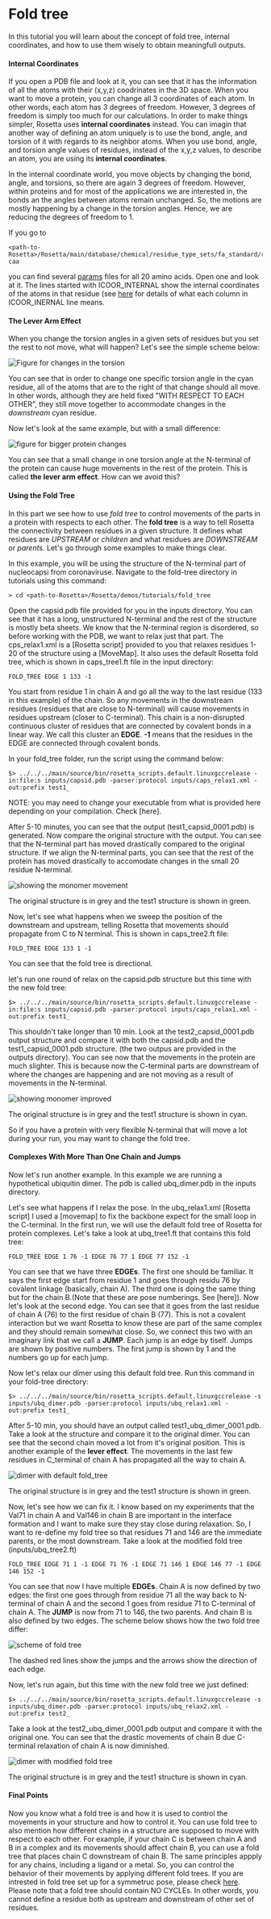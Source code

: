 # Fold tree

In this tutorial you will learn about the concept of fold tree, internal coordinates, and how to use them wisely to obtain meaningfull outputs.

#### Internal Coordinates
If you open a PDB file and look at it, you can see that it has the information of all the atoms with their (x,y,z) coodrinates in the 3D space. When you want to move a protein, you can change all 3 coordinates of each atom. In other words, each atom has 3 degrees of freedom. However, 3 degrees of freedom is simply too much for our calculations. In order to make things simpler, Rosetta uses **internal coordinates** instead. You can imagin that another way of defining an atom uniquely is to use the bond, angle, and torsion of it with regards to its neighbor atoms. When you use bond, angle, and torsion angle values of residues, instead of the x,y,z values, to describe an atom, you are using its **internal coordinates**. 

In the internal coordinate world, you move objects by changing the bond, angle, and torsions, so there are again 3 degrees of freedom. However, within proteins and for most of the applications we are interested in, the bonds an the angles between atoms remain unchanged. So, the motions are mostly happening by a change in the torsion angles. Hence, we are reducing the degrees of freedom to 1.

If you go to
```
<path-to-Rosetta>/Rosetta/main/database/chemical/residue_type_sets/fa_standard/residue_types/l-caa
```
you can find several [params](https://www.rosettacommons.org/docs/latest/rosetta_basics/file_types/Residue-Params-file) files for all 20 amino acids. Open one and look at it. The lines started with ICOOR_INTERNAL show the internal coordinates of the atoms in that residue (see [here](https://www.rosettacommons.org/docs/latest/rosetta_basics/file_types/Residue-Params-file) for details of what each column in ICOOR_INERNAL line means.

#### The Lever Arm Effect
When you change the torsion angles in a given sets of residues but you set the rest to not move, what will happen? Let's see the simple scheme below:

![Figure for changes in the torsion](https://github.com/RosettaCommons/demos/blob/hssnzdh2/parisa_XRW/tutorials/figures/small_moves.png)

You can see that in order to change one specific torsion angle in the cyan residue, all of the atoms that are to the right of that change should all move. In other words, although they are held fixed "WITH RESPECT TO EACH OTHER", they still move together to accommodate changes in the _downstream_ cyan residue.

Now let's look at the same example, but with a small difference:

![figure for bigger protein changes](https://github.com/RosettaCommons/demos/blob/hssnzdh2/parisa_XRW/tutorials/figures/big_moves.png)

You can see that a small change in one torsion angle at the N-terminal of the protein can cause huge movements in the rest of the protein. This is called **the lever arm effect**.
How can we avoid this? 

#### Using the Fold Tree
In this part we see how to use *fold tree* to control movements of the parts in a protein with respects to each other. The **fold tree** is a way to tell Rosetta the connectivity between residues in a given structure. It defines what residues are _UPSTREAM_ or _children_ and what residues are _DOWNSTREAM_ or _parents_. Let's go through some examples to make things clear.

In this example, you will be using the structure of the N-terminal part of nucleocapsi from coronaviruse. Navigate to the fold-tree directory in tutorials using this command:
```
> cd <path-to-Rosetta>/Rosetta/demos/tutorials/fold_tree
```
Open the capsid.pdb file provided for you in the inputs directory. You can see that it has a long, unstructured N-terminal and the rest of the structure is mostly beta sheets. We know that the N-terminal region is disordered, so before working with the PDB, we want to relax just that part.
The cps_relax1.xml is a [Rosetta script] provided to you that relaxes residues 1-20 of the structure using a [MoveMap]. It also uses the default Rosetta fold tree, which is shown in caps_tree1.ft file in the input directory: 
```
FOLD_TREE EDGE 1 133 -1
```
You start from residue 1 in chain A and go all the way to the last residue (133 in this example) of the chain. So any movements in the downstream residues (residues that are close to N-terminal) will cause movements in residues upstream (closer to C-terminal). This chain is a non-disrupted continuous cluster of residues that are connected by covalent bonds in a linear way. We call this cluster an **EDGE**. **-1** means that the residues in the EDGE are connected through covalent bonds. 

In your fold_tree folder, run the script using the command below:
```
$> ../../../main/source/bin/rosetta_scripts.default.linuxgccrelease -in:file:s inputs/capsid.pdb -parser:protocol inputs/caps_relax1.xml -out:prefix test1_
```
NOTE: you may need to change your executable from what is provided here depending on your compilation. Check [here].

After 5-10 minutes, you can see that the output (test1_capsid_0001.pdb) is generated. 
Now compare the original structure with the output. You can see that the N-terminal part has moved drastically compared to the original structure. If we align the N-terminal parts, you can see that the rest of the protein has moved drastically to accomodate changes in the small 20 residue N-terminal.

![showing the monomer movement](https://github.com/RosettaCommons/demos/blob/hssnzdh2/parisa_XRW/tutorials/figures/ubq1_test1.png)

The original structure is in grey and the test1 structure is shown in green.

Now, let's see what happens when we sweep the position of the downstream and upstream, telling Rosetta that movements should propagate from C to N terminal. This is shown in caps_tree2.ft file:
```
FOLD_TREE EDGE 133 1 -1
```
You can see that the fold tree is directional.

let's run one round of relax on the capsid.pdb structure but this time with the new fold tree:
```
$> ../../../main/source/bin/rosetta_scripts.default.linuxgccrelease -in:file:s inputs/capsid.pdb -parser:protocol inputs/caps_relax1.xml -out:prefix test1_
```
This shouldn't take longer than 10 min. Look at the test2_capsid_0001.pdb output structure and compare it with both the capsid.pdb and the test1_capsid_0001.pdb structure. (the two outpus are provided in the outputs directory). You can see now that the movements in the protein are much slighter. This is because now the C-terminal parts are downstream of where the changes are happening and are not moving as a result of movements in the N-terminal.

![showing monomer improved](https://github.com/RosettaCommons/demos/blob/hssnzdh2/parisa_XRW/tutorials/figures/ubq_test2.png)

The original structure is in grey and the test1 structure is shown in cyan.

So if you have a protein with very flexible N-terminal that will move a lot during your run, you may want to change the fold tree.

#### Complexes With More Than One Chain and Jumps

Now let's run another example. In this example we are running a hypothetical ubiquitin dimer. The pdb is called ubq_dimer.pdb in the inputs directory.

Let's see what happens if I relax the pose. In the ubq_relax1.xml [Rosetta script] I used a [movemap] to fix the backbone expect for the small loop in the C-terminal. In the first run, we will use the default fold tree of Rosetta for protein complexes. Let's take a look at ubq_tree1.ft that contains this fold tree:
```
FOLD_TREE EDGE 1 76 -1 EDGE 76 77 1 EDGE 77 152 -1
```
You can see that we have three **EDGEs**. The first one should be familiar. It says the first edge start from residue 1 and goes through residu 76 by covalent linkage (basically, chain A). The third one is doing the same thing but for the chain B.(Note that these are pose numberings. See [here]). Now let's look at the second edge. You can see that it goes from the last residue of chain A (76) to the first residue of chain B (77). This is not a covalent interaction but we want Rosetta to know these are part of the same complex and they should remain somewhat close. So, we connect this two with an imaginary link that we call a **JUMP**. Each jump is an edge by tiself. Jumps are shown by positive numbers. The first jump is shown by 1 and the numbers go up for each jump.

Now let's relax our dimer using this default fold tree. Run this command in your fold-tree directory:

```
$> ../../../main/source/bin/rosetta_scripts.default.linuxgccrelease -s inputs/ubq_dimer.pdb -parser:protocol inputs/ubq_relax1.xml -out:prefix test1_
```
After 5-10 min, you should have an output called test1_ubq_dimer_0001.pdb. Take a look at the structure and compare it to the original dimer. You can see that the second chain moved a lot from it's original position. This is another example of the **lever effect**. The movements in the last few residues in C_terminal of chain A has propagated all the way to chain A.

![dimer with default fold_tree](https://github.com/RosettaCommons/demos/blob/hssnzdh2/parisa_XRW/tutorials/figures/ubq_dimer1.png)

The original structure is in grey and the test1 structure is shown in green.

Now, let's see how we can fix it. I know based on my experiments that the Val71 in chain A and Val146 in chain B are important in the interface formation and I want to make sure they stay close during relaxation. So, I want to re-define my fold tree so that residues 71 and 146 are the immediate parents, or the most downstream. Take a look at the modified fold tree (inputs/ubq_tree2.ft)
```
FOLD_TREE EDGE 71 1 -1 EDGE 71 76 -1 EDGE 71 146 1 EDGE 146 77 -1 EDGE 146 152 -1
```
You can see that now I have multiple **EDGEs**. Chain A is now defined by two edges: the first one goes through from residue 71 all the way back to N-terminal of chain A and the second 1 goes from residue 71 to C-terminal of chain A. The **JUMP** is now from 71 to 146, the two parents. And chain B is also defined by two edges. The scheme below shows how the two fold tree differ:

![scheme of fold tree](https://github.com/RosettaCommons/demos/blob/hssnzdh2/parisa_XRW/tutorials/figures/FT_scheme.png) 

The dashed red lines show the jumps and the arrows show the direction of each edge.

Now, let's run again, but this time with the new fold tree we just defined:
```
$> ../../../main/source/bin/rosetta_scripts.default.linuxgccrelease -s inputs/ubq_dimer.pdb -parser:protocol inputs/ubq_relax2.xml -out:prefix test2_
```
Take a look at the test2_ubq_dimer_0001.pdb output and compare it with the original one. You can see that the drastic movements of chain B due C-terminal relaxation of chain A is now diminished.

![dimer with modified fold tree](https://github.com/RosettaCommons/demos/blob/hssnzdh2/parisa_XRW/tutorials/figures/ubq_dimer2.png)

The original structure is in grey and the test1 structure is shown in cyan.

#### Final Points
Now you know what a fold tree is and how it is used to control the movements in your structure and how to control it. You can use fold tree to also mention how different chains in a structure are supposed to move with respect to each other. For example, if your chain C is between chain A and B in a complex and its movements should affect chain B, you can use a fold tree that places chain C downstream of chain B. The same principles appply for any chains, including a ligand or a metal. So, you can control the behavior of their movements by applying different fold trees. If you are intrested in fold tree set up for a symmetruc pose, please check [here](https://www.rosettacommons.org/docs/latest/rosetta_basics/structural_concepts/symmetry). Please note that a fold tree should contain NO CYCLEs. In other words, you cannot define a residue both as upstream and downstream of other set of residues. 
